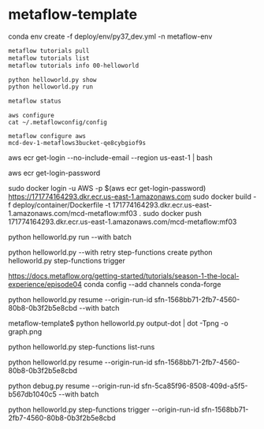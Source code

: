 # metaflow-template

conda env create -f deploy/env/py37_dev.yml -n metaflow-env

```bash
metaflow tutorials pull
metaflow tutorials list
metaflow tutorials info 00-helloworld

python helloworld.py show
python helloworld.py run

metaflow status
```

```
aws configure
cat ~/.metaflowconfig/config

metaflow configure aws
mcd-dev-1-metaflows3bucket-qe8cybgiof9s

```


aws ecr get-login --no-include-email --region us-east-1 | bash

aws ecr get-login-password

sudo docker login -u AWS -p $(aws ecr get-login-password) https://171774164293.dkr.ecr.us-east-1.amazonaws.com
sudo docker build -f deploy/container/Dockerfile -t 171774164293.dkr.ecr.us-east-1.amazonaws.com/mcd-metaflow:mf03 .
sudo docker push 171774164293.dkr.ecr.us-east-1.amazonaws.com/mcd-metaflow:mf03


python helloworld.py run --with batch

python helloworld.py --with retry step-functions create
python helloworld.py step-functions trigger

https://docs.metaflow.org/getting-started/tutorials/season-1-the-local-experience/episode04
conda config --add channels conda-forge

python helloworld.py resume --origin-run-id sfn-1568bb71-2fb7-4560-80b8-0b3f2b5e8cbd --with batch


metaflow-template$ python helloworld.py output-dot | dot -Tpng -o graph.png

python helloworld.py step-functions list-runs

python helloworld.py resume --origin-run-id sfn-1568bb71-2fb7-4560-80b8-0b3f2b5e8cbd

python debug.py resume --origin-run-id sfn-5ca85f96-8508-409d-a5f5-b567db1040c5 --with batch


python helloworld.py step-functions trigger --origin-run-id sfn-1568bb71-2fb7-4560-80b8-0b3f2b5e8cbd

